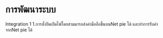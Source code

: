 # การพัฒนาระบบ
Integration 1
1.การสั่งปิดเปิดไฟโดยสามมารถส่งค่ามือถือขึ้นบนNet pie ได้ และทำการรับค่าจากNet pie ได้


